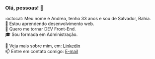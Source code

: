 ### Olá, pessoas! 👋

:octocat: Meu nome é Andrea, tenho 33 anos e sou de Salvador, Bahia.  
:seedling: Estou aprendendo desenvolvimento web.  
:purple_heart: Quero me tornar DEV Front-End.  
:mortar_board: Sou formada em Administração.  

:pushpin: Veja mais sobre mim, em: [Linkedin](linkedin.com/in/andrea-dcsousa)  
:mailbox: Entre em contato comigo: [E-mail](andrea.dcsousa@gmail.com)

<!--
**andreadcsousa/andreadcsousa** is a ✨ _special_ ✨ repository because its `README.md` (this file) appears on your GitHub profile.
-->
